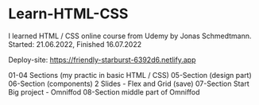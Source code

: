# Learn-HTML-CSS
I learned HTML / CSS online course from Udemy by Jonas Schmedtmann.  
Started: 21.06.2022, Finished 16.07.2022  

 Deploy-site:
 https://friendly-starburst-6392d6.netlify.app
 
 
 01-04 Sections (my practic in basic HTML / CSS)
 05-Section (design part)
 06-Section (components)
 2 Slides - Flex and Grid (save)
 07-Section Start Big project - Omniffod
 08-Section middle part of Omniffod
